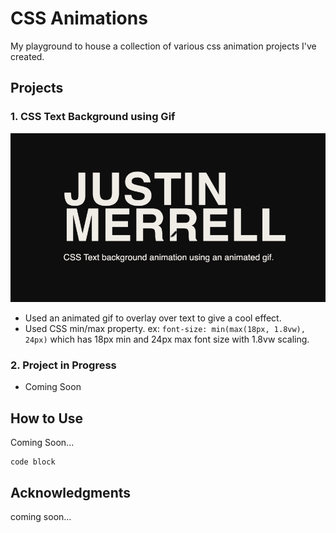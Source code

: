 # CSS Animations

My playground to house a collection of various css animation projects I've created.

## Projects

### 1. CSS Text Background using Gif

![Image Alt Text](https://github.com/nesalot/css-animations/blob/main/text-bg-gif/jmerrell_text-bg-gif.gif)

* Used an animated gif to overlay over text to give a cool effect.
* Used CSS min/max property. ex: `font-size: min(max(18px, 1.8vw), 24px)` which has 18px min and 24px max font size with 1.8vw scaling.

### 2. Project in Progress

* Coming Soon

## How to Use

Coming Soon...
```
code block
```


## Acknowledgments

coming soon...
